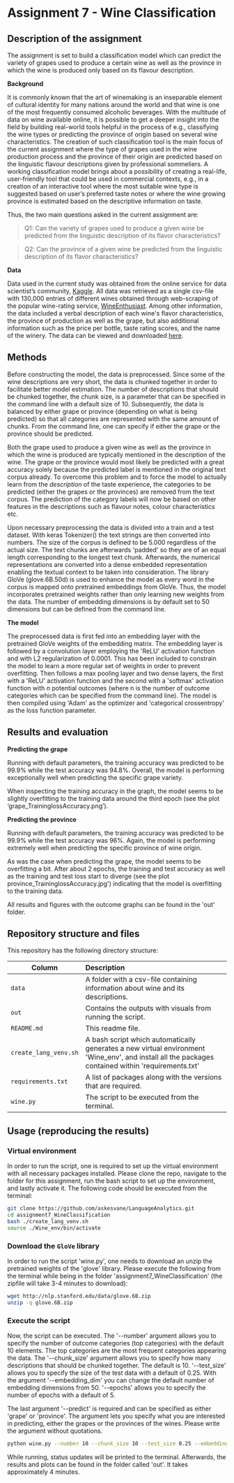 # Assignment 7 - Wine Classification

## Description of the assignment

The assignment is set to build a classification model which can predict the variety of grapes used to produce a certain wine as well as the province in which the wine is produced only based on its flavour description. 

__Background__

It is commonly known that the art of winemaking is an inseparable element of cultural identity for many nations around the world and that wine is one of the most frequently consumed alcoholic beverages. With the multitude of data on wine available online, it is possible to get a deeper insight into the field by building real-world tools helpful in the process of e.g., classifying the wine types or predicting the province of origin based on several wine characteristics. 
The creation of such classification tool is the main focus of the current assignment where the type of grapes used in the wine production process and the province of their origin are predicted based on the linguistic flavour descriptions given by professional sommeliers. 
A working classification model brings about a possibility of creating a real-life, user-friendly tool that could be used in commercial contexts, e.g., in a creation of an interactive tool where the most suitable wine type is suggested based on user’s preferred taste notes or where the wine growing province is estimated based on the descriptive information on taste. 

Thus, the two main questions asked in the current assignment are:

> Q1: Can the variety of grapes used to produce a given wine be predicted from the linguistic description of its flavor characteristics?

> Q2: Can the province of a given wine be predicted from the linguistic description of its flavor characteristics?

__Data__

Data used in the current study was obtained from the online service for data scientist’s community, [Kaggle](https://www.kaggle.com/datasets). All data was retrieved as a single csv-file with 130,000 entries of different wines obtained through web-scraping of the popular wine-rating service, [WineEnthusiast](https://www.wineenthusiast.com/). Among other information, the data included a verbal description of each wine's flavor characteristics, the province of production as well as the grape, but also additional information such as the price per bottle, taste rating scores, and the name of the winery. The data can be viewed and downloaded [here](https://www.kaggle.com/zynicide/wine-reviews?select=winemag-data-130k-v2.csv).


## Methods
Before constructing the model, the data is preprocessed. Since some of the wine descriptions are very short, the data is chunked together in order to facilitate better model estimation. The number of descriptions that should be chunked together, the chunk size, is a parameter that can be specified in the command line with a default size of 10. Subsequently, the data is balanced by either grape or province (depending on what is being predicted) so that all categories are represented with the same amount of chunks. From the command line, one can specify if either the grape or the province should be predicted.

Both the grape used to produce a given wine as well as the province in which the wine is produced are typically mentioned in the description of the wine. The grape or the province would most likely be predicted with a great accuracy solely because the predicted label is mentioned in the original text corpus already. To overcome this problem and to force the model to actually learn from the *description* of the taste experience, the categories to be predicted (either the grapes or the provinces) are removed from the text corpus. The prediction of the category labels will now be based on other features in the descriptions such as flavour notes, colour characteristics etc.

Upon necessary preprocessing the data is divided into a train and a test dataset. With keras Tokenizer() the text strings are then converted into numbers. The size of the corpus is defined to be 5.000 regardless of the actual size. The text chunks are afterwards 'padded' so they are of an equal length corresponding to the longest text chunk. Afterwards, the numerical representations are converted into a dense embedded representation enabling the textual context to be taken into consideration. The library GloVe (glove.6B.50d) is used to enhance the model as every word in the corpus is mapped onto pretrained embeddings from GloVe. Thus, the model incorporates pretrained weights rather than only learning new weights from the data. The number of embedding dimensions is by default set to 50 dimensions but can be defined from the command line.

__The model__

The preprocessed data is first fed into an embedding layer with the pretrained GloVe weights of the embedding matrix. The embedding layer is followed by a convolution layer employing the 'ReLU' activation function and with L2 regularization of 0.0001. This has been included to constrain the model to learn a more regular set of weights in order to prevent overfitting. Then follows a max pooling layer and two dense layers, the first with a 'ReLU' activation function and the second with a 'softmax' activation function with *n* potential outcomes (where n is the number of outcome categories which can be specified from the command line). The model is then compiled using 'Adam' as the optimizer and 'categorical crossentropy' as the loss function parameter.


## Results and evaluation

__Predicting the grape__ 

Running with default parameters, the training accuracy was predicted to be 99.9% while the test accuracy was 94.8%. Overall, the model is performing exceptionally well when predicting the specific grape variety.

When inspecting the training accuracy in the graph, the model seems to be slightly overfitting to the training data around the third epoch (see the plot ‘grape_TraininglossAccuracy.png’). 

__Predicting the province__

Running with default parameters, the training accuracy was predicted to be 99.9% while the test accuracy was 96%. Again, the model is performing extremely well when predicting the specific province of wine origin.

As was the case when predicting the grape, the model seems to be overfitting a bit. After about 2 epochs, the training and test accuracy as well as the training and test loss start to diverge (see the plot province_TraininglossAccuracy.jpg') indicating that the model is overfitting to the training data.

All results and figures with the outcome graphs can be found in the 'out' folder.

## Repository structure and files
This repository has the following directory structure:

| Column | Description|
|--------|:-----------|
```data```| A folder with a csv-file containing information about wine and its descriptions.
```out``` | Contains the outputs with visuals from running the script.
```README.md``` | This readme file.
```create_lang_venv.sh``` | A bash script which automatically generates a new virtual environment 'Wine_env', and install all the packages contained within 'requirements.txt'
```requirements.txt``` | A list of packages along with the versions that are required.
```wine.py```| The script to be executed from the terminal.



## Usage (reproducing the results)

### Virtual environment
In order to run the script, one is required to set up the virtual environment with all necessary packages installed. Please clone the repo, navigate to the folder for this assignment, run the bash script to set up the environment, and lastly activate it. The following code should be executed from the terminal:

```bash
git clone https://github.com/askesvane/LanguageAnalytics.git
cd assignment7_WineClassification
bash ./create_lang_venv.sh
source ./Wine_env/bin/activate
```

### Download the ```GloVe``` library

In order to run the script 'wine.py', one needs to download an unzip the pretrained weights of the 'glove' library. Please execute the following from the terminal while being in the folder 'assignment7_WineClassification' (the zipfile will take 3-4 minutes to download):

```bash
wget http://nlp.stanford.edu/data/glove.6B.zip
unzip -q glove.6B.zip
```

### Execute the script 
Now, the script can be executed. The '--number' argument allows you to specify the number of outcome categories (top categories) with the default 10 elements. The top categories are the most frequent categories appearing the data. The '--chunk_size' argument allows you to specify how many descriptions that should be chunked together. The default is 10. '--test_size' allows you to specify the size of the test data with a default of 0.25. With the argument '--embedding_dim' you can change the default number of embedding dimensions from 50. '--epochs' allows you to specify the number of epochs with a default of 5. 

The last argument '--predict' is required and can be specified as either 'grape' or 'province'. The argument lets you specify what you are interested in predicting, either the grapes or the provinces of the wines. Please write the argument without quotations.

```bash
python wine.py --number 10 --chunk_size 10 --test_size 0.25 --embedding_dim 50 --epochs 10 --predict grape/province 
```
While running, status updates will be printed to the terminal. Afterwards, the results and plots can be found in the folder called 'out'. It takes approximately 4 minutes.